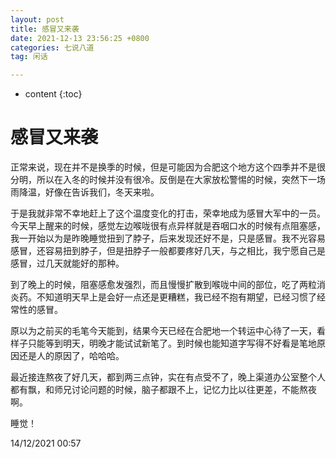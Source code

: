 ```yaml
---
layout: post
title: 感冒又来袭
date: 2021-12-13 23:56:25 +0800
categories: 七说八道
tag: 闲话

---
```


* content
{:toc}


# 感冒又来袭

正常来说，现在并不是换季的时候，但是可能因为合肥这个地方这个四季并不是很分明，所以在入冬的时候并没有很冷。反倒是在大家放松警惕的时候，突然下一场雨降温，好像在告诉我们，冬天来啦。

于是我就非常不幸地赶上了这个温度变化的打击，荣幸地成为感冒大军中的一员。今天早上醒来的时候，感觉左边喉咙很有点异样就是吞咽口水的时候有点阻塞感，我一开始以为是昨晚睡觉扭到了脖子，后来发现还好不是，只是感冒。我不光容易感冒，还容易扭到脖子，但是扭脖子一般都要疼好几天，与之相比，我宁愿自己是感冒，过几天就能好的那种。

到了晚上的时候，阻塞感愈发强烈，而且慢慢扩散到喉咙中间的部位，吃了两粒消炎药。不知道明天早上是会好一点还是更糟糕，我已经不抱有期望，已经习惯了经常性的感冒。

原以为之前买的毛笔今天能到，结果今天已经在合肥地一个转运中心待了一天，看样子只能等到明天，明晚才能试试新笔了。到时候也能知道字写得不好看是笔地原因还是人的原因了，哈哈哈。

最近接连熬夜了好几天，都到两三点钟，实在有点受不了，晚上渠道办公室整个人都有飘，和师兄讨论问题的时候，脑子都跟不上，记忆力比以往更差，不能熬夜啊。

睡觉！

14/12/2021 00:57